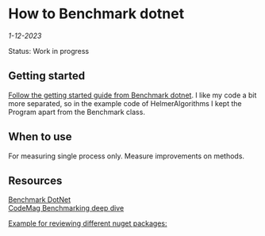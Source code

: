 # How to Benchmark dotnet

*1-12-2023*

Status: Work in progress

## Getting started

[Follow the getting started guide from Benchmark dotnet](https://benchmarkdotnet.org/articles/guides/getting-started.html).
I like my code a bit more separated, so in the example code of HelmerAlgorithms I kept the Program apart from the
Benchmark class.

## When to use

For measuring single process only.
Measure improvements on methods.

## Resources

[Benchmark DotNet](https://benchmarkdotnet.org/)  
[CodeMag Benchmarking deep dive](https://www.codemag.com/Article/2209061/Benchmarking-.NET-6-Applications-Using-BenchmarkDotNet-A-Deep-Dive)

[Example for reviewing different nuget packages:](https://github.com/dotnet/BenchmarkDotNet/blob/master/samples/BenchmarkDotNet.Samples/IntroNuGet.cs)